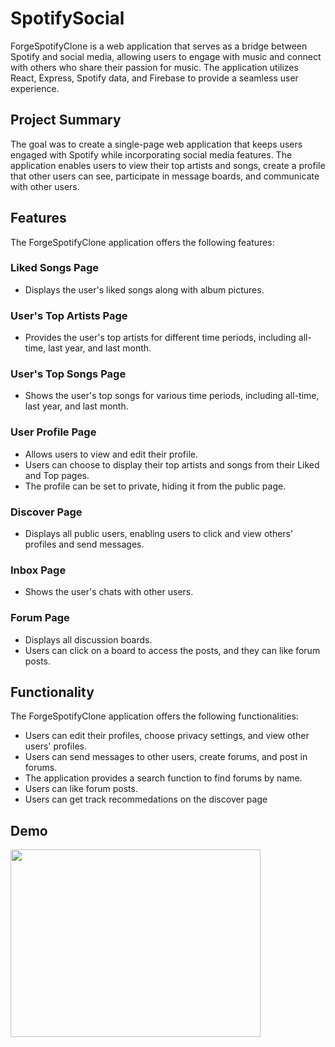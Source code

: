 # SpotifySocial

ForgeSpotifyClone is a web application that serves as a bridge between Spotify and social media, allowing users to engage with music and connect with others who share their passion for music. The application utilizes React, Express, Spotify data, and Firebase to provide a seamless user experience. 

## Project Summary

The goal was to create a single-page web application that keeps users engaged with Spotify while incorporating social media features. The application enables users to view their top artists and songs, create a profile that other users can see, participate in message boards, and communicate with other users. 

## Features

The ForgeSpotifyClone application offers the following features:

### Liked Songs Page
- Displays the user's liked songs along with album pictures.

### User's Top Artists Page
- Provides the user's top artists for different time periods, including all-time, last year, and last month.

### User's Top Songs Page
- Shows the user's top songs for various time periods, including all-time, last year, and last month.

### User Profile Page
- Allows users to view and edit their profile.
- Users can choose to display their top artists and songs from their Liked and Top pages.
- The profile can be set to private, hiding it from the public page.

### Discover Page
- Displays all public users, enabling users to click and view others' profiles and send messages.

### Inbox Page
- Shows the user's chats with other users.

### Forum Page
- Displays all discussion boards.
- Users can click on a board to access the posts, and they can like forum posts.

## Functionality

The ForgeSpotifyClone application offers the following functionalities:

- Users can edit their profiles, choose privacy settings, and view other users' profiles.
- Users can send messages to other users, create forums, and post in forums.
- The application provides a search function to find forums by name.
- Users can like forum posts.
- Users can get track recommedations on the discover page

## Demo
<!-- <img align="left" width="400" height="300" src="https://github.com/jrp9pte/jrp9pte/blob/main/SpotifySocial.gif"> -->
<img align="left" width="400" height="300" src="https://github.com/jrp9pte/jrp9pte/blob/main/SpotifySocial(480).gif">




